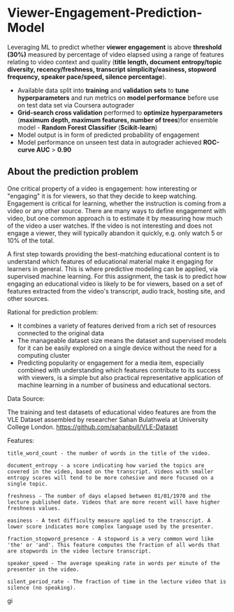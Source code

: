 # Viewer-Engagement-Prediction-Model


Leveraging ML to predict whether **viewer engagement** is above **threshold (30%)** measured by percentage of video elapsed using a range of features relating to video context and quality (**title length, document entropy/topic diversity, recency/freshness, transcript simplicity/easiness, stopword frequency, speaker pace/speed, silence percentage**). 

- Available data split into **training** and **validation sets** to **tune hyperparameters** and run metrics on **model performance** before use on test data set via Coursera autograder
- **Grid-search cross validation** performed to **optimize hyperparameters** (**maximum depth, maximum features, number of trees**)for ensemble model - **Random Forest Classifier** (**Scikit-learn**)
- Model output is in form of predicted probability of engagement
- Model performance on unseen test data in autograder achieved **ROC-curve AUC** > **0.90**


## About the prediction problem

One critical property of a video is engagement: how interesting or "engaging" it is for viewers, so that they decide to keep watching. Engagement is critical for learning, whether the instruction is coming from a video or any other source. There are many ways to define engagement with video, but one common approach is to estimate it by measuring how much of the video a user watches. If the video is not interesting and does not engage a viewer, they will typically abandon it quickly, e.g. only watch 5 or 10% of the total. 

A first step towards providing the best-matching educational content is to understand which features of educational material make it engaging for learners in general. This is where predictive modeling can be applied, via supervised machine learning. For this assignment, the task is to predict how engaging an educational video is likely to be for viewers, based on a set of features extracted from the video's transcript, audio track, hosting site, and other sources.


Rational for prediction problem:

* It combines a variety of features derived from a rich set of resources connected to the original data
* The manageable dataset size means the dataset and supervised models for it can be easily explored on a single device without the need for a computing cluster
* Predicting popularity or engagement for a media item, especially combined with understanding which features contribute to its success with viewers, is a simple  but also practical representative application of machine learning in a number of business and educational sectors.


Data Source:

The training and test datasets of educational video features are from the VLE Dataset assembled by researcher Sahan Bulathwela at University College London.
https://github.com/sahanbull/VLE-Dataset


Features:

    title_word_count - the number of words in the title of the video.
    
    document_entropy - a score indicating how varied the topics are covered in the video, based on the transcript. Videos with smaller entropy scores will tend to be more cohesive and more focused on a single topic.
    
    freshness - The number of days elapsed between 01/01/1970 and the lecture published date. Videos that are more recent will have higher freshness values.
    
    easiness - A text difficulty measure applied to the transcript. A lower score indicates more complex language used by the presenter.
    
    fraction_stopword_presence - A stopword is a very common word like 'the' or 'and'. This feature computes the fraction of all words that are stopwords in the video lecture transcript.
    
    speaker_speed - The average speaking rate in words per minute of the presenter in the video.
    
    silent_period_rate - The fraction of time in the lecture video that is silence (no speaking).
gi